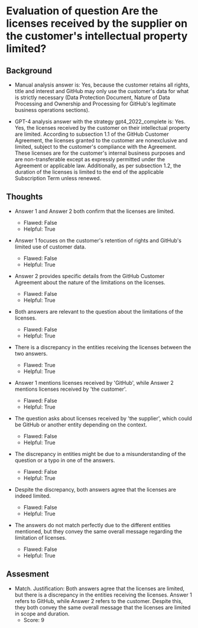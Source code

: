 # Evaluation of question Are the licenses received by the supplier on the customer's intellectual property limited?
## Background
- Manual analysis answer is: Yes, because the customer retains all rights, title and interest and GitHub may only use the customer's data for what is strictly necessary (Data Protection Document, Nature of Data Processing and Ownership and Processing for GitHub's legitimate business operations sections).

- GPT-4 analysis answer with the strategy gpt4_2022_complete is: Yes. Yes, the licenses received by the customer on their intellectual property are limited. According to subsection 1.1 of the GitHub Customer Agreement, the licenses granted to the customer are nonexclusive and limited, subject to the customer's compliance with the Agreement. These licenses are for the customer's internal business purposes and are non-transferable except as expressly permitted under the Agreement or applicable law. Additionally, as per subsection 1.2, the duration of the licenses is limited to the end of the applicable Subscription Term unless renewed.
## Thoughts
- Answer 1 and Answer 2 both confirm that the licenses are limited.
  - Flawed: False
  - Helpful: True

- Answer 1 focuses on the customer's retention of rights and GitHub's limited use of customer data.
  - Flawed: False
  - Helpful: True

- Answer 2 provides specific details from the GitHub Customer Agreement about the nature of the limitations on the licenses.
  - Flawed: False
  - Helpful: True

- Both answers are relevant to the question about the limitations of the licenses.
  - Flawed: False
  - Helpful: True

- There is a discrepancy in the entities receiving the licenses between the two answers.
  - Flawed: True
  - Helpful: True

- Answer 1 mentions licenses received by 'GitHub', while Answer 2 mentions licenses received by 'the customer'.
  - Flawed: False
  - Helpful: True

- The question asks about licenses received by 'the supplier', which could be GitHub or another entity depending on the context.
  - Flawed: False
  - Helpful: True

- The discrepancy in entities might be due to a misunderstanding of the question or a typo in one of the answers.
  - Flawed: False
  - Helpful: True

- Despite the discrepancy, both answers agree that the licenses are indeed limited.
  - Flawed: False
  - Helpful: True

- The answers do not match perfectly due to the different entities mentioned, but they convey the same overall message regarding the limitation of licenses.
  - Flawed: False
  - Helpful: True

## Assesment
- Match. Justification: Both answers agree that the licenses are limited, but there is a discrepancy in the entities receiving the licenses. Answer 1 refers to GitHub, while Answer 2 refers to the customer. Despite this, they both convey the same overall message that the licenses are limited in scope and duration.
  - Score: 9

